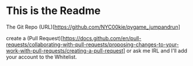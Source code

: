 # This is the Readme

The Git Repo (URL)[https://github.com/NYC00kie/pygame_jumpandrun]

create a (Pull Request)[https://docs.github.com/en/pull-requests/collaborating-with-pull-requests/proposing-changes-to-your-work-with-pull-requests/creating-a-pull-request] or ask me IRL and I'll add your account to the Whitelist.

